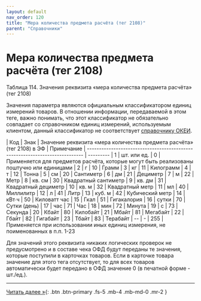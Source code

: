 ```yaml
---
layout: default
nav_order: 120
title: "Мера количества предмета расчёта (тег 2108)"
parent: "Справочники"
---
```


# Мера количества предмета расчёта (тег 2108)

Таблица 114. Значения реквизита «мера количества предмета расчёта» (тег 2108)

Значения параметра являются официальным классификатором единиц измерений товаров.
В отношении информации, передаваемой в этом теге, важно понимать, что этот
классификатор не обязательно совпадает со справочником единиц измерений,
используемым клиентом, данный классификатор не соответствует [справочнику ОКЕИ](/docs/dictionary/okei).

| Код | Знак | Значение реквизита «мера количества предмета расчёта» (тег 2108) в ЭФ  | Примечание
| ---------------------------------------------------------------------------- | ---------
| 1   | шт. или ед. | 0 | Применяется для предметов расчёта, которые могут быть реализованы поштучно или единицами
| 2   | г | 10 | Грамм
| 3   | кг | 11 | Килограмм
| 4   | т | 12 | Тонна
| 5   | см | 20 | Сантиметр
| 6   | дм | 21 | Дециметр
| 7   | м | 22 | Метр
| 8   | кв. см | 30 | Квадратный сантиметр
| 9   | кв. дм | 31 | Квадратный дециметр
| 10  | кв. м | 32 | Квадратный метр
| 11  | мл | 40 | Миллилитр
| 12  | л | 41 | Литр
| 13  | куб. м | 42 | Кубический метр
| 14  | кВт∙ч | 50 | Киловатт час
| 15  | Гкал | 51 | Гигакалория
| 16  | сутки | 70 | Сутки (день)
| 17  | час | 71 | Час
| 18  | мин | 72 | Минута
| 19  | с | 73 | Секунда
| 20  | Кбайт | 80 | Килобайт
| 21  | Мбайт | 81 | Мегабайт
| 22  | Гбайт | 82 | Гигабайт
| 23  | Тбайт | 83 | Терабайт
| --  | - | 255 | Применяется при использовании иных единиц измерения, не поименованных в п.п. 1-23

Для значений этого реквизита никаких логических проверок не предусмотрено и в составе чека ОФД будут
переданы те значения, которые поступили в карточках товаров. Если в карточке товара значение для
этого тега отсутствует, то для всех товаров автоматически будет передано в ОФД значение 0 (в печатной форме - шт./ед.).

---

[Читать далее &raquo;](/docs/security){: .btn .btn-primary .fs-5 .mb-4 .mb-md-0 .mr-2 }
